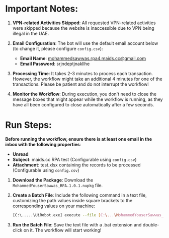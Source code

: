 # Important Notes:

1. **VPN-related Activities Skipped**: All requested VPN-related activities were skipped because the website is inaccessible due to VPN being illegal in the UAE.

2. **Email Configuration**: The bot will use the default email account below (to change it, please configure `config.csv`):
    - **Email Name**: mohammedsawwas.rpa4.maids.cc@gmail.com
    - **Email Password**: srjndeptjnakllhe

3. **Processing Time**: It takes 2-3 minutes to process each transaction. However, the workflow might take an additional 4 minutes for one of the transactions. Please be patient and do not interrupt the workflow!

4. **Monitor the Workflow**: During execution, you don't need to close the message boxes that might appear while the workflow is running, as they have all been configured to close automatically after a few seconds.

# Run Steps:

**Before running the workflow, ensure there is at least one email in the inbox with the following properties**:
- **Unread**
- **Subject**: maids.cc RPA test (Configurable using `config.csv`)
- **Attachment**: test.xlsx containing the records to be processed (Configurable using `config.csv`)

1. **Download the Package**: Download the `MohammedYouserSawwas_RPA.1.0.1.nupkg` file.

2. **Create a Batch File**: Include the following command in a text file, customizing the path values inside square brackets to the corresponding values on your machine:
   ```sh
   [C:\.....\UiRobot.exe] execute --file [C:\...\MohammedYouserSawwas_RPA.1.0.1.nupkg]

3. **Run the Batch File**: Save the text file with a .bat extension and double-click on it. The workflow will start working!

